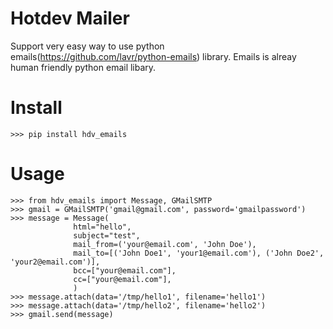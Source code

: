 Hotdev Mailer
=
Support very easy way to use python emails(https://github.com/lavr/python-emails) library.
Emails is alreay human friendly python email libary.

Install
=
	>>> pip install hdv_emails

Usage
=
    >>> from hdv_emails import Message, GMailSMTP
    >>> gmail = GMailSMTP('gmail@gmail.com', password='gmailpassword')
    >>> message = Message(
                  html="hello",
                  subject="test",
                  mail_from=('your@email.com', 'John Doe'),
                  mail_to=[('John Doe1', 'your1@email.com'), ('John Doe2', 'your2@email.com')],
                  bcc=["your@email.com"],
                  cc=["your@email.com"],
                  )
    >>> message.attach(data='/tmp/hello1', filename='hello1')
    >>> message.attach(data='/tmp/hello2', filename='hello2')
	>>> gmail.send(message)


